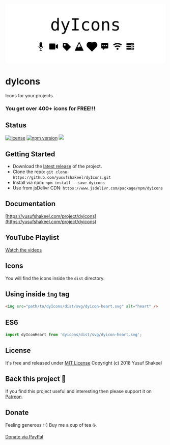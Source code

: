 ![dyIcons](https://raw.githubusercontent.com/yusufshakeel/dyIcons/master/dyIcons.png)

# dyIcons
Icons for your projects.

### You get over 400+ icons for FREE!!!

## Status

[![license](https://img.shields.io/badge/license-MIT-blue.svg)](https://github.com/yusufshakeel/dyIcons)
[![npm version](https://img.shields.io/badge/npm-0.4.3-blue.svg)](https://www.npmjs.com/package/dyicons)
[![](https://data.jsdelivr.com/v1/package/npm/dyicons/badge)](https://www.jsdelivr.com/package/npm/dyicons)

## Getting Started
* Download the [latest release](https://github.com/yusufshakeel/dyIcons/releases) of the project.
* Clone the repo: `git clone https://github.com/yusufshakeel/dyIcons.git`
* Install via npm: `npm install --save dyicons`
* Use from jsDelivr CDN: `https://www.jsdelivr.com/package/npm/dyicons`

## Documentation

[https://yusufshakeel.com/project/dyicons](https://yusufshakeel.com/project/dyicons)

## YouTube Playlist

[Watch the videos](https://www.youtube.com/watch?v=yyNNCg1nV_c&list=PLG6ePePp5vvbTLx98CifMDQ5ra2jBKPsX)

## Icons

You will find the icons inside the `dist` directory.

## Using inside ```img``` tag

```HTML
<img src="path/to/dyIcons/dist/svg/dyicon-heart.svg" alt="heart" />
```

## ES6

```JavaScript
import dyIconHeart from 'dyicons/dist/svg/dyicon-heart.svg';
```

## License
It's free and released under [MIT License](https://github.com/yusufshakeel/dyIcons/blob/master/LICENSE) Copyright (c) 2018 Yusuf Shakeel

## Back this project 🙏

If you find this project useful and interesting then please support it on [Patreon](https://www.patreon.com/yusufshakeel).

## Donate
Feeling generous :-) Buy me a cup of tea ☕.

[Donate via PayPal](https://www.paypal.me/yusufshakeel)
